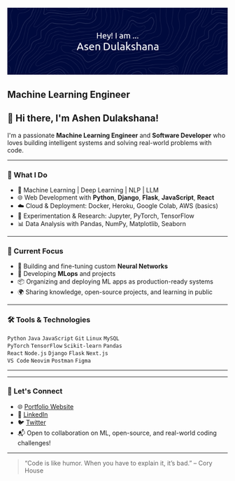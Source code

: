 <p align="center">
  <img src="./github-header-img.png" alt="Header" />
</p>

<h2>Machine Learning Engineer</h2>

## 👋 Hi there, I'm Ashen Dulakshana!

I'm a passionate **Machine Learning Engineer** and **Software Developer** who loves building intelligent systems and solving real-world problems with code.

---

### 🚀 What I Do
- 🧠 Machine Learning | Deep Learning | NLP | LLM
- 🌐 Web Development with **Python**, **Django**, **Flask**, **JavaScript**, **React**
- ☁️ Cloud & Deployment: Docker, Heroku, Google Colab, AWS (basics)
- 🧪 Experimentation & Research: Jupyter, PyTorch, TensorFlow
- 📊 Data Analysis with Pandas, NumPy, Matplotlib, Seaborn

---

### 📌 Current Focus
- 🔬 Building and fine-tuning custom **Neural Networks**
- 💬 Developing **MLops** and projects
- 📦 Organizing and deploying ML apps as production-ready systems
- 🌍 Sharing knowledge, open-source projects, and learning in public

---

### 🛠️ Tools & Technologies
`Python` `Java` `JavaScript` `Git` `Linux` `MySQL`  
`PyTorch` `TensorFlow` `Scikit-learn` `Pandas`  
`React` `Node.js` `Django` `Flask` `Next.js`  
`VS Code` `Neovim` `Postman` `Figma`

---

---

### 💬 Let's Connect
- 🌐 [Portfolio Website](https://your-portfolio-link.com)
- 💼 [LinkedIn](https://linkedin.com/in/your-link)
- 🐦 [Twitter](https://twitter.com/your-handle)
- 📬 Open to collaboration on ML, open-source, and real-world coding challenges!

---

> “Code is like humor. When you have to explain it, it’s bad.” – Cory House
